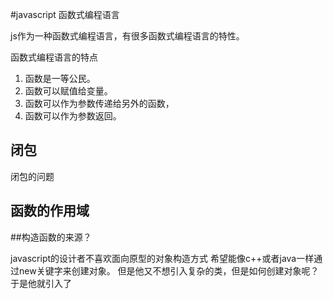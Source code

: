 #javascript 函数式编程语言

js作为一种函数式编程语言，有很多函数式编程语言的特性。

函数式编程语言的特点

1. 函数是一等公民。
1. 函数可以赋值给变量。
1. 函数可以作为参数传递给另外的函数，
1. 函数可以作为参数返回。

## 闭包
  闭包的问题
  

## 函数的作用域


##构造函数的来源？

javascript的设计者不喜欢面向原型的对象构造方式
希望能像c++或者java一样通过new关键字来创建对象。
但是他又不想引入复杂的类，但是如何创建对象呢？
于是他就引入了
